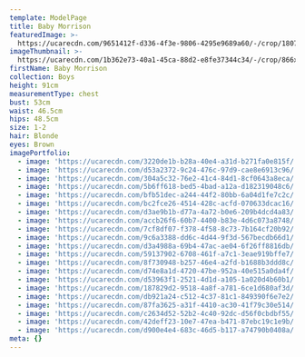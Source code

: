 ```yaml
---
template: ModelPage
title: Baby Morrison
featuredImage: >-
  https://ucarecdn.com/9651412f-d336-4f3e-9806-4295e9689a60/-/crop/1807x889/410,427/-/preview/
imageThumbnail: >-
  https://ucarecdn.com/1b362e73-40a1-45ca-88d2-e8fe37344c34/-/crop/866x1117/597,923/-/preview/
firstName: Baby Morrison
collection: Boys
height: 91cm
measurementType: chest
bust: 53cm
waist: 46.5cm
hips: 48.5cm
size: 1-2
hair: Blonde
eyes: Brown
imagePortfolio:
  - image: 'https://ucarecdn.com/3220de1b-b28a-40e4-a31d-b271fa0e815f/'
  - image: 'https://ucarecdn.com/d53a2372-9c24-476c-97d9-cae8e6913c96/'
  - image: 'https://ucarecdn.com/304a5c32-76e2-41c4-84d1-8cf0643a8eca/'
  - image: 'https://ucarecdn.com/5b6ff618-bed5-4bad-a12a-d182319048c6/'
  - image: 'https://ucarecdn.com/bfb51dec-a244-44f2-80bb-6a04d1fe7c2c/'
  - image: 'https://ucarecdn.com/bc2fce26-4514-428c-acfd-070633dcac16/'
  - image: 'https://ucarecdn.com/d3ae9b1b-d77a-4a72-b0e6-209b4dcd4a83/'
  - image: 'https://ucarecdn.com/accb26f6-60b7-4400-b83e-4d6c073a8748/'
  - image: 'https://ucarecdn.com/7cf8df07-f378-4f58-8c73-7b164cf20b92/'
  - image: 'https://ucarecdn.com/9c6a3388-dd6c-4d44-9f3d-567becdb66d1/'
  - image: 'https://ucarecdn.com/d3a4988a-69b4-47ac-ae04-6f26ff8816db/'
  - image: 'https://ucarecdn.com/59137902-6708-461f-a7c1-3eae919bffe7/'
  - image: 'https://ucarecdn.com/8f730948-b257-46e4-a2fd-b1688b3ddd8c/'
  - image: 'https://ucarecdn.com/d74e8a1d-4720-47be-952a-40e515a0da4f/'
  - image: 'https://ucarecdn.com/d53963f1-2521-4d1d-a105-1a020d4b60b1/'
  - image: 'https://ucarecdn.com/187829d2-9518-4a8f-a781-6ce1d680af3d/'
  - image: 'https://ucarecdn.com/db921a24-c512-4c37-81c1-849390f6e7e2/'
  - image: 'https://ucarecdn.com/87fa3625-a31f-4410-ac30-41f79c30e514/'
  - image: 'https://ucarecdn.com/c2634d52-52b2-4c40-92dc-d56f0cbdbf55/'
  - image: 'https://ucarecdn.com/42deff23-10e7-47ea-b471-87ebc19c1e9b/'
  - image: 'https://ucarecdn.com/d900e4e4-683c-46d5-b117-a74790b0408a/'
meta: {}
---
```


